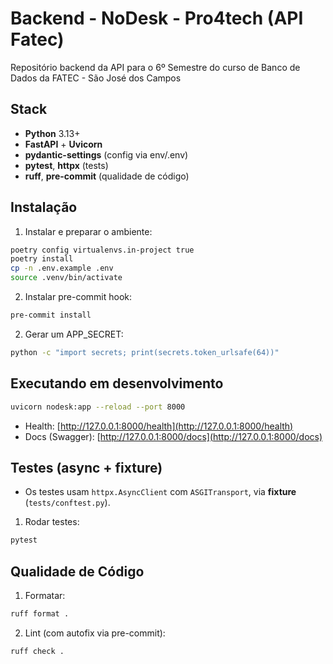 # Backend - NoDesk - Pro4tech (API Fatec)

Repositório backend da API para o 6º Semestre do curso de Banco de Dados da FATEC - São José dos Campos

## Stack

* **Python** 3.13+
* **FastAPI** + **Uvicorn**
* **pydantic-settings** (config via env/.env)
* **pytest**, **httpx** (tests)
* **ruff**, **pre-commit** (qualidade de código)

## Instalação

1. Instalar e preparar o ambiente:

```bash
poetry config virtualenvs.in-project true
poetry install
cp -n .env.example .env
source .venv/bin/activate
```

2. Instalar pre-commit hook:

```bash
pre-commit install
```


2. Gerar um APP_SECRET:
```bash
python -c "import secrets; print(secrets.token_urlsafe(64))"
```

## Executando em desenvolvimento

```bash
uvicorn nodesk:app --reload --port 8000
```

* Health: [http://127.0.0.1:8000/health](http://127.0.0.1:8000/health)
* Docs (Swagger): [http://127.0.0.1:8000/docs](http://127.0.0.1:8000/docs)

## Testes (async + fixture)

* Os testes usam `httpx.AsyncClient` com `ASGITransport`, via **fixture** (`tests/conftest.py`).

1. Rodar testes:

```bash
pytest
```

## Qualidade de Código

1. Formatar:

```bash
ruff format .
```

2. Lint (com autofix via pre-commit):

```bash
ruff check .
```
